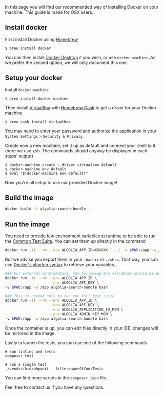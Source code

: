 In this page you will find our recommended way of installing Docker on your machine. 
This guide is made for OSX users.

## Install docker

First install Docker using [Homebrew](https://brew.sh/)
```
$ brew install docker
```

You can then install [Docker Desktop](https://docs.docker.com/get-docker/) if you wish, or use `docker-machine`. As we prefer the second option, we will only document this one.

## Setup your docker

Install `docker-machine`
```
$ brew install docker-machine
```

Then install [VirtualBox](https://www.virtualbox.org/) with [Homebrew Cask](https://github.com/Homebrew/homebrew-cask) to get a driver for your Docker machine
```
$ brew cask install virtualbox
```

You may need to enter your password and authorize the application in your `System Settings` > `Security & Privacy`.

Create now a new machine, set it up as default and connect your shell to it (here we use zsh. The commands should anyway be displayed in each steps' output)

```
$ docker-machine create --driver virtualbox default
$ docker-machine env default
$ eval "$(docker-machine env default)"
```

Now you're all setup to use our provided Docker image!

## Build the image

```bash
docker build -t algolia-search-bundle .
```

## Run the image

You need to provide few environment variables at runtime to be able to run the [Common Test Suite](https://github.com/algolia/algoliasearch-client-specs/tree/master/common-test-suite).
You can set them up directly in the command

```bash
docker run -it --rm --env ALGOLIA_APP_ID=XXXXXX [...] -v $PWD:/app -w /app algolia-search-bundle bash
```

But we advise you export them in your `.bashrc` or `.zshrc`. That way, you can use [Docker's shorten syntax](https://docs.docker.com/engine/reference/commandline/run/#set-environment-variables--e---env---env-file) to retrieve your variables.

```bash
### For external contributors, the following env variables should be enough
docker run -it --rm --env ALGOLIA_APP_ID \
                    --env ALGOLIA_API_KEY \
-v $PWD:/app -w /app algolia-search-bundle bash

### This is needed only to run the full test suite
docker run -it --rm --env ALGOLIA_APP_ID \
                    --env ALGOLIA_API_KEY \
                    --env ALGOLIA_APPLICATION_ID_MCM \
                    --env ALGOLIA_ADMIN_KEY_MCM \
-v $PWD:/app -w /app algolia-search-bundle bash
```

Once the container is up, you can edit files directly in your IDE: changes will be mirrored in the image.

Lastly to launch the tests, you can use one of the following commands
```shell script
# run linting and tests
composer test

# run a single test
./vendor/bin/phpunit --filter=nameOfYourTests
```

You can find more scripts in the `composer.json` file.

Feel free to contact us if you have any questions.

